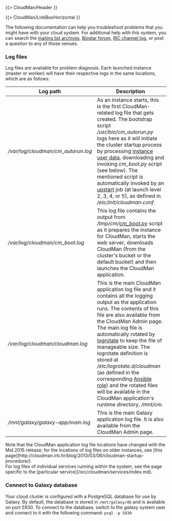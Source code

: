 ---
---
{{> CloudMan/Header }}

{{> CloudMan/LinkBoxHorizontal }}

<div class='right'></div>

The following documentation can help you troubleshoot problems that you might have with your cloud system.
For additional help with this system, you can search the [mailing list archives](http://dev.list.galaxyproject.org/), [Biostar forum](https://biostar.usegalaxy.org/), [IRC channel log](https://botbot.me/freenode/galaxyproject/), or post a question to any of those venues.

### Log files

Log files are available for problem diagnosis. Each launched instance (master or worker) will have their respective logs in the same locations, which are as follows:
<div class='center'>

| Log path |  Description  |
| -------- | ------------ |
| */var/log/cloudman/cm_autorun.log* |  As an instance starts, this is the first CloudMan-related log file that gets created. The bootstrap script */usr/bin/cm_autorun.py* logs here as it will initiate the cluster startup process by processing [instance user data](/src/cloudman/userdata/index.md), downloading and invoking *cm_boot.py* script (see below). The mentioned script is automatically invoked by an [upstart](http://upstart.ubuntu.com/) job (at launch level 2, 3, 4, or 5), as defined in */etc/init/cloudman.conf*.  |
| */var/log/cloudman/cm_boot.log* |  This log file contains the output from */tmp/cm/[cm_boot.py](https://github.com/galaxyproject/cloudman/blob/master/cm_boot.py)* script as it prepares the instance for CloudMan, starts the web server, downloads CloudMan (from the cluster's bucket or the default bucket) and then launches the CloudMan application.  |
| */var/log/cloudman/cloudman.log* |  This is the main CloudMan application log file and it contains all the logging output as the application runs. The contents of this file are also available from the CloudMan Admin page. The main log file is automatically rotated by [logrotate](http://www.linuxcommand.org/man_pages/logrotate8.html) to keep the file of manageable size. The logrotate definition is stored at */etc/logrotate.d/cloudman* (as defined in the corresponding [Ansible role](https://github.com/galaxyproject/ansible-cloudman-image/blob/master/files/cloudman.logrotate)) and the rotated files will be available in the CloudMan application's runtime directory, */mnt/cm*.  |
| */mnt/galaxy/galaxy-app/main.log* |  This is the main Galaxy application log file. It is also available from the CloudMan Admin page.  |
</div>
Note that the CloudMan application log file locations have changed with the Mid 2015 release; for the locations of log files on older instances, see [this page](http://cloudman.irb.hr/blog/2013/03/06/cloudman-startup-procedure/).<br />
For log files of individual services running within the system, see the page specific to the [particular service](/src/cloudman/services/index.md).

### Connect to Galaxy database

Your cloud cluster is configured with a PostgreSQL database for use by Galaxy. By default, the database is stored in `/mnt/galaxy/db` and is available on port 5930. To connect to the database, switch to the *galaxy* system user and connect to it with the following command: `psql -p 5930`
